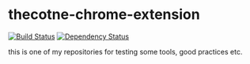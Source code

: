 # thecotne-chrome-extension

[![Build Status](https://travis-ci.org/thecotne/thecotne-chrome-extension.svg?branch=master)](https://travis-ci.org/thecotne/thecotne-chrome-extension)
[![Dependency Status](https://www.versioneye.com/user/projects/57801edf5bb13900493de712/badge.svg?style=flat-square)](https://www.versioneye.com/user/projects/57801edf5bb13900493de712)

this is one of my repositories for testing some tools, good practices etc.
